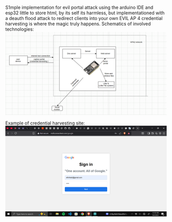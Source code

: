 S1mple implementation for evil portal attack using the arduino IDE and esp32 little to store html, by its self its harmless, but implementationed with a deauth flood attack to redirect clients into your own EVIL AP 4 credential harvesting is where the magic truly happens.
Schematics of involved technologies:
![Schematics](images/Evilportal.png)

Example of credential harvesting site: 
![EvilCredentialHarvester**;**)](images/google_phising_page.png)
